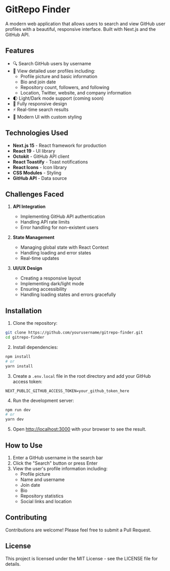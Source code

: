 # GitRepo Finder

A modern web application that allows users to search and view GitHub user profiles with a beautiful, responsive interface. Built with Next.js and the GitHub API.

## Features

- 🔍 Search GitHub users by username
- 👤 View detailed user profiles including:
  - Profile picture and basic information
  - Bio and join date
  - Repository count, followers, and following
  - Location, Twitter, website, and company information
- 🌓 Light/Dark mode support (coming soon)
- 📱 Fully responsive design
- ⚡ Real-time search results
- 🎨 Modern UI with custom styling

## Technologies Used

- **Next.js 15** - React framework for production
- **React 19** - UI library
- **Octokit** - GitHub API client
- **React Toastify** - Toast notifications
- **React Icons** - Icon library
- **CSS Modules** - Styling
- **GitHub API** - Data source

## Challenges Faced

1. **API Integration**

   - Implementing GitHub API authentication
   - Handling API rate limits
   - Error handling for non-existent users

2. **State Management**

   - Managing global state with React Context
   - Handling loading and error states
   - Real-time updates

3. **UI/UX Design**
   - Creating a responsive layout
   - Implementing dark/light mode
   - Ensuring accessibility
   - Handling loading states and errors gracefully

## Installation

1. Clone the repository:

```bash
git clone https://github.com/yourusername/gitrepo-finder.git
cd gitrepo-finder
```

2. Install dependencies:

```bash
npm install
# or
yarn install
```

3. Create a `.env.local` file in the root directory and add your GitHub access token:

```env
NEXT_PUBLIC_GITHUB_ACCESS_TOKEN=your_github_token_here
```

4. Run the development server:

```bash
npm run dev
# or
yarn dev
```

5. Open [http://localhost:3000](http://localhost:3000) with your browser to see the result.

## How to Use

1. Enter a GitHub username in the search bar
2. Click the "Search" button or press Enter
3. View the user's profile information including:
   - Profile picture
   - Name and username
   - Join date
   - Bio
   - Repository statistics
   - Social links and location


## Contributing

Contributions are welcome! Please feel free to submit a Pull Request.

## License

This project is licensed under the MIT License - see the LICENSE file for details.
